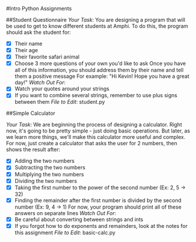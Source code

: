 #Intro Python Assignments

##Student Questionnaire
*Your Task*: You are designing a program that will be used to get to know different students at Amphi. To do this, the program should ask the student for:
- [x] Their name
- [x] Their age
- [x] Their favorite safari animal
- [x] Choose 3 more questions of your own you'd like to ask
Once you have all of this information, you should address them by their name and tell them a positive message
For example: "Hi Kevin! Hope you have a great day!"
*Watch Out For*:
- [x] Watch your quotes around your strings
- [x] If you want to combine several strings, remember to use plus signs between them
*File to Edit*: student.py

##Simple Calculator

*Your Task*: We are beginning the process of designing a calculator. Right now, it's going to be pretty simple - just doing basic operations. But later, as we learn more things, we'll make this calculator more useful and complex. For now, just create a calculator that asks the user for 2 numbers, then shows the result after:
- [x] Adding the two numbers
- [x] Subtracting the two numbers
- [x] Multiplying the two numbers
- [x] Dividing the two numbers
- [x] Taking the first number to the power of the second number (Ex: 2, 5 -> 32)
- [x] Finding the remainder after the first number is divided by the second number (Ex: 9, 4 -> 1)
For now, your program should print all of these answers on separate lines
*Watch Out For*:
- [x] Be careful about converting between strings and ints
- [x] If you forgot how to do exponents and remainders, look at the notes for this assignment
*File to Edit*: basic-calc.py
